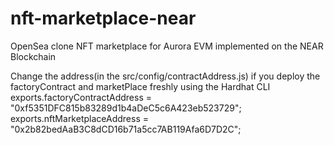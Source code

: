 # nft-marketplace-near
OpenSea clone NFT marketplace for Aurora EVM implemented on the NEAR Blockchain

Change the address(in the src/config/contractAddress.js) if you deploy the factoryContract and marketPlace freshly using the Hardhat CLI
exports.factoryContractAddress = "0xf5351DFC815b83289d1b4aDeC5c6A423eb523729";
exports.nftMarketplaceAddress = "0x2b82bedAaB3C8dCD16b71a5cc7AB119Afa6D7D2C"; 

